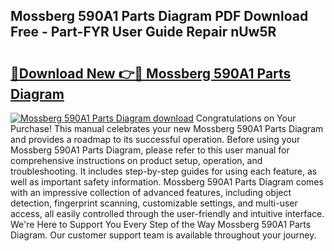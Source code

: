 ## Mossberg 590A1 Parts Diagram PDF Download Free - Part-FYR User Guide Repair nUw5R

# <h2><a href="http://dfng7s.blite.top/?on=Mossberg+590A1+Parts+Diagram">🔗Download New 👉🔴 Mossberg 590A1 Parts Diagram</a></h2>

[![Mossberg 590A1 Parts Diagram download](https://i.imgur.com/lujVjoI.png)](http://dfng7s.blite.top/?on=Mossberg+590A1+Parts+Diagram)
Congratulations on Your Purchase! This manual celebrates your new Mossberg 590A1 Parts Diagram and provides a roadmap to its successful operation. Before using your Mossberg 590A1 Parts Diagram, please refer to this user manual for comprehensive instructions on product setup, operation, and troubleshooting. It includes step-by-step guides for using each feature, as well as important safety information. Mossberg 590A1 Parts Diagram comes with an impressive collection of advanced features, including object detection, fingerprint scanning, customizable settings, and multi-user access, all easily controlled through the user-friendly and intuitive interface. We're Here to Support You Every Step of the Way Mossberg 590A1 Parts Diagram. Our customer support team is available throughout your journey.
